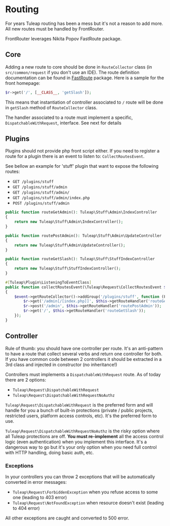 # Routing

For years Tuleap routing has been a mess but it's not a reason to add
more. All new routes must be handled by FrontRouter.

FrontRouter leverages Nikita Popov FastRoute package.

## Core

Adding a new route to core should be done in `RouteCollector` class (in
`src/common/request` if you don't use an IDE). The route definition
documentation can be found in
[FastRoute](https://github.com/nikic/FastRoute) package. Here is a
sample for the front homepage:

``` php
$r->get('/', [__CLASS__, 'getSlash']);
```

This means that instantiation of controller associated to `/` route will
be done in `getSlash` method of `RouteCollector` class.

The handler associated to a route must implement a specific,
`DispatchableWithRequest`, interface. See next for details

## Plugins

Plugins should not provide php front script either. If you need to
register a route for a plugin there is an event to listen to:
`CollectRoutesEvent`.

See bellow an example for 'stuff' plugin that want to expose the
following routes:

-   `GET /plugins/stuff`
-   `GET /plugins/stuff/admin`
-   `GET /plugins/stuff/admin/`
-   `GET /plugins/stuff/admin/index.php`
-   `POST /plugins/stuff/admin`

``` php
public function routeGetAdmin(): Tuleap\Stuff\Admin\IndexController
{
    return new Tuleap\Stuff\Admin\IndexController();
}

public function routePostAdmin(): Tuleap\Stuff\Admin\UpdateController
{
    return new Tuleap\Stuff\Admin\UpdateController();
}

public function routeGetSlash(): Tuleap\Stuff\StuffIndexController
{
    return new Tuleap\Stuff\StuffIndexController();
}

#[Tuleap\Plugin\ListeningToEventClass]
public function collectRoutesEvent(\Tuleap\Request\CollectRoutesEvent $event) : void
{
    $event->getRouteCollector()->addGroup('/plugins/stuff', function (FastRoute\RouteCollector $r) {
        $r->get('/admin[/[index.php]]', $this->getRouteHandler('routeGetAdmin'));
        $r->post('/admin', $this->getRouteHandler('routePostAdmin'));
        $r->get('/', $this->getRouteHandler('routeGetSlash'));
    });
}
```

## Controller

Rule of thumb: you should have one controller per route. It's an
anti-pattern to have a route that collect several verbs and return one
controller for both. If you have common code between 2 controllers it
should be extracted in a 3rd class and injected in constructor (no
inheritance!)

Controllers must implements a `DispatchableWithRequest` route. As of
today there are 2 options:

-   `Tuleap\Request\DispatchableWithRequest`
-   `Tuleap\Request\DispatchableWithRequestNoAuthz`

`Tuleap\Request\DispatchableWithRequest` is the preferred form and will
handle for you a bunch of built-in protections (private / public
projects, restricted users, platform access controls, etc). It's the
preferred form to use.

`Tuleap\Request\DispatchableWithRequestNoAuthz` is the risky option
where all Tuleap protections are off. **You must re-implement** all the
access control logic (even authentication) when you implement this
interface. It's a dangerous way to go but it's your only option when
you need full control with HTTP handling, doing basic auth, etc.

### Exceptions

In your controllers you can throw 2 exceptions that will be
automatically converted in error messages:

-   `Tuleap\Request\ForbiddenException` when you refuse access to some
    one (leading to 403 error)
-   `Tuleap\Request\NotFoundException` when resource doesn't exist
    (leading to 404 error)

All other exceptions are caught and converted to 500 error.

